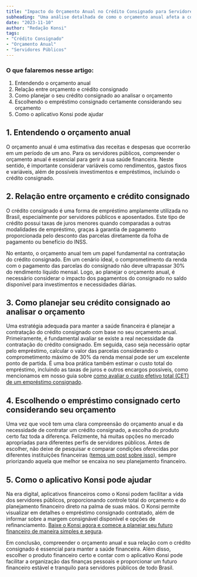 ```yaml
---
title: "Impacto do Orçamento Anual no Crédito Consignado para Servidores Públicos"
subheading: "Uma análise detalhada de como o orçamento anual afeta a contratação do crédito consignado pelos servidores públicos brasileiros."
date: "2023-11-10"
author: "Redação Konsi"
tags:
- "Crédito Consignado"
- "Orçamento Anual"
- "Servidores Públicos"
---
```


### O que falaremos nesse artigo:
1. Entendendo o orçamento anual
2. Relação entre orçamento e crédito consignado
3. Como planejar o seu crédito consignado ao analisar o orçamento
4. Escolhendo o empréstimo consignado certamente considerando seu orçamento
5. Como o aplicativo Konsi pode ajudar

## 1. Entendendo o orçamento anual

O orçamento anual é uma estimativa das receitas e despesas que ocorrerão em um período de um ano. Para os servidores públicos, compreender o orçamento anual é essencial para gerir a sua saúde financeira. Neste sentido, é importante considerar variáveis como rendimentos, gastos fixos e variáveis, além de possíveis investimentos e empréstimos, incluindo o crédito consignado.

## 2. Relação entre orçamento e crédito consignado

O crédito consignado é uma forma de empréstimo amplamente utilizada no Brasil, especialmente por servidores públicos e aposentados. Este tipo de crédito possui taxas de juros menores quando comparadas a outras modalidades de empréstimo, graças à garantia de pagamento proporcionada pelo desconto das parcelas diretamente da folha de pagamento ou benefício do INSS.

No entanto, o orçamento anual tem um papel fundamental na contratação do crédito consignado. Em um cenário ideal, o comprometimento da renda com o pagamento das parcelas do consignado não deve ultrapassar 30% do rendimento líquido mensal. Logo, ao planejar o orçamento anual, é necessário considerar o impacto dos pagamentos do consignado no saldo disponível para investimentos e necessidades diárias.

## 3. Como planejar seu crédito consignado ao analisar o orçamento

Uma estratégia adequada para manter a saúde financeira é planejar a contratação do crédito consignado com base no seu orçamento anual. Primeiramente, é fundamental avaliar se existe a real necessidade da contratação do crédito consignado. Em seguida, caso seja necessário optar pelo empréstimo, calcular o valor das parcelas considerando o comprometimento máximo de 30% da renda mensal pode ser um excelente ponto de partida. É uma boa prática também estimar o custo total do empréstimo, incluindo as taxas de juros e outros encargos possíveis, como mencionamos em nosso guia sobre [como avaliar o custo efetivo total (CET) de um empréstimo consignado](https://konsi.com.br/postagens/como-avaliar-o-custo-efetivo-total-cet-de-um-emprstimo-consignado).

## 4. Escolhendo o empréstimo consignado certo considerando seu orçamento

Uma vez que você tem uma clara compreensão do orçamento anual e da necessidade de contratar um crédito consignado, a escolha do produto certo faz toda a diferença. Felizmente, há muitas opções no mercado apropriadas para diferentes perfis de servidores públicos. Antes de escolher, não deixe de pesquisar e comparar condições oferecidas por diferentes instituições financeiras ([temos um post sobre isso](https://konsi.com.br/postagens/aprenda-a-comparar-emprstimos-consignados-saiba-como-escolher-a-melhor-opo)), sempre priorizando aquela que melhor se encaixa no seu planejamento financeiro.

## 5. Como o aplicativo Konsi pode ajudar

Na era digital, aplicativos financeiros como o Konsi podem facilitar a vida dos servidores públicos, proporcionando controle total do orçamento e do planejamento financeiro direto na palma de suas mãos. O Konsi permite visualizar em detalhes o empréstimo consignado contratado, além de informar sobre a margem consignável disponível e opções de refinanciamento. [Baixe o Konsi agora e comece a planejar seu futuro financeiro de maneira simples e segura](https://konsi.com.br/download).

Em conclusão, compreender o orçamento anual e sua relação com o crédito consignado é essencial para manter a saúde financeira. Além disso, escolher o produto financeiro certo e contar com o aplicativo Konsi pode facilitar a organização das finanças pessoais e proporcionar um futuro financeiro estável e tranquilo para servidores públicos de todo Brasil.
